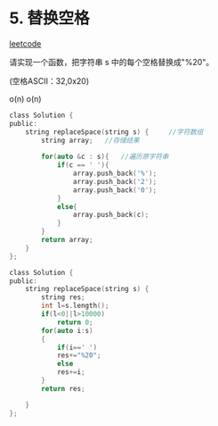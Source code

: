 # 5. 替换空格

[leetcode](https://leetcode-cn.com/problems/ti-huan-kong-ge-lcof/)

请实现一个函数，把字符串 s 中的每个空格替换成"%20"。

(空格ASCII：32,0x20)

o(n) o(n)

```c
class Solution {
public:
    string replaceSpace(string s) {     //字符数组
        string array;   //存储结果
        
        for(auto &c : s){   //遍历原字符串
            if(c == ' '){
                array.push_back('%');
                array.push_back('2');
                array.push_back('0');
            }
            else{
                array.push_back(c);
            }
        }
        return array;
    }
};
```

```c
class Solution {
public:
    string replaceSpace(string s) {
        string res;
        int l=s.length();
        if(l<0||l>10000)
            return 0;
        for(auto i:s)
        {
            if(i==' ')
            res+="%20";
            else
            res+=i;
        }
        return res;

    }
};
```
